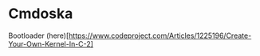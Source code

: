 Cmdoska
============


Bootloader (here)[https://www.codeproject.com/Articles/1225196/Create-Your-Own-Kernel-In-C-2]
